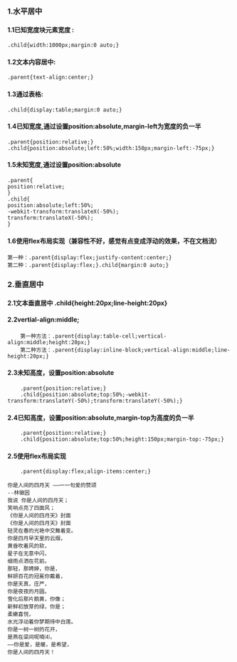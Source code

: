 ### 1.水平居中

#### 1.1已知宽度块元素宽度 :

```
.child{width:1000px;margin:0 auto;}

```

#### 1.2文本内容居中:

```
.parent{text-align:center;}

```

#### 1.3通过表格:

```
.child{display:table;margin:0 auto;}

```

#### 1.4已知宽度,通过设置position:absolute,margin-left为宽度的负一半

```
.parent{position:relative;}
.child{position:absolute;left:50%;width:150px;margin-left:-75px;}
```

#### 1.5未知宽度,通过设置position:absolute

```
.parent{
position:relative;
}
.child{
position:absolute;left:50%;
-webkit-transform:translateX(-50%);
transform:translateX(-50%);
}

```

#### 1.6使用flex布局实现（兼容性不好，感觉有点变成浮动的效果，不在文档流）

```
第一种：.parent{display:flex;justify-content:center;}
第二种：.parent{display:flex;}.child{margin:0 auto;} 

```

### 2.垂直居中

#### 2.1文本垂直居中 .child{height:20px;line-height:20px}

#### 2.2vertial-align:middle;

```
    第一种方法：.parent{display:table-cell;vertical-align:middle;height:20px;}
    第二种方法：.parent{display:inline-block;vertical-align:middle;line-height:20px;} 

```

#### 2.3未知高度，设置position:absolute

```
    .parent{position:relative;}
    .child{position:absolute;top:50%;-webkit-transform:translateY(-50%);transform:translateY(-50%);}

```

#### 2.4已知高度，设置position:absolute,margin-top为高度的负一半

```
    .parent{position:relative;}
    .child{position:absolute;top:50%;height:150px;margin-top:-75px;}

```

#### 2.5使用flex布局实现

```
    .parent{display:flex;align-items:center;} 
```
```
你是人间的四月天 ——一一句爱的赞颂
--林徽因
我说 你是人间的四月天；
笑响点亮了四面风；
《你是人间的四月天》封面
《你是人间的四月天》封面
轻灵在春的光艳中交舞着变。
你是四月早天里的云烟，
黄昏吹着风的软，
星子在无意中闪，
细雨点洒在花前。
那轻，那娉婷，你是，
鲜妍百花的冠冕你戴着，
你是天真，庄严，
你是夜夜的月圆。
雪化后那片鹅黄，你像；
新鲜初放芽的绿，你是；
柔嫩喜悦，
水光浮动着你梦期待中白莲。
你是一树一树的花开，
是燕在梁间呢喃⑷，
——你是爱，是暖，是希望，
你是人间的四月天！
```